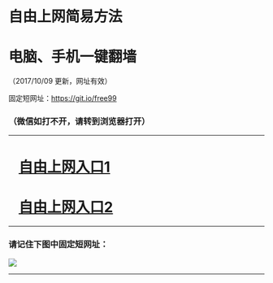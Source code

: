 ﻿# 自由上网简易方法

# 电脑、手机一键翻墙

（2017/10/09 更新，网址有效）

固定短网址：https://git.io/free99

### （微信如打不开，请转到浏览器打开）


***





# &nbsp;&nbsp; <a href="http://ft1083123578.fwq-tz-1001.info/fwqtz01.html?t=100900117651 " target="_blank">自由上网入口1</a>
# &nbsp;&nbsp; <a href="http://ft2201529967.fwq-tz-1002.info/fwqtz02.html?t=100900126784 " target="_blank">自由上网入口2</a>
***

### 请记住下图中固定短网址：

<img src="https://s3-us-west-2.amazonaws.com/fwq-1001/yjfq-20170905okok.png" /> 


***

